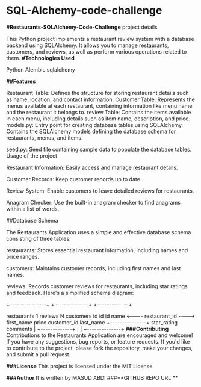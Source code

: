 # SQL-Alchemy-code-challenge
**#Restaurants-SQLAlchemy-Code-Challenge**
project details

This Python project implements a restaurant review system with a database backend using SQLAlchemy. It allows you to manage restaurants, customers, and reviews, as well as perform various operations related to them.
**#Technologies Used**

Python Alembic sqlalchemy

**##Features**

Restaurant Table: Defines the structure for storing restaurant details such as name, location, and contact information.
Customer Table: Represents the menus available at each restaurant, containing information like menu name and the restaurant it belongs to.
review Table: Contains the items available in each menu, including details such as item name, description, and price.
models.py: Entry point for creating database tables using SQLAlchemy. Contains the SQLAlchemy models defining the database schema for restaurants, menus, and items.

seed.py: Seed file containing sample data to populate the database tables. Usage of the project

Restaurant Information: Easily access and manage restaurant details.

Customer Records: Keep customer records up to date.

Review System: Enable customers to leave detailed reviews for restaurants.

Anagram Checker: Use the built-in anagram checker to find anagrams within a list of words.

##Database Schema

The Restaurants Application uses a simple and effective database schema consisting of three tables:

restaurants: Stores essential restaurant information, including names and price ranges.

customers: Maintains customer records, including first names and last names.

reviews: Records customer reviews for restaurants, including star ratings and feedback.
Here's a simplified schema diagram:

+---------------+ +--------------+ +-------------+

restaurants	1	reviews	N	customers
id		id		id
name	<----	restaurant_id	---->	first_name
price		customer_id		last_name
+---------------+	star_rating			
                        comments  |        +-------------+
                    | |
                    +--------------+
**###Contributing**
Contributions to the Restaurants Application are encouraged and welcome! If you have any suggestions, bug reports, or feature requests. If you'd like to contribute to the project, please fork the repository, make your changes, and submit a pull request.

**###License**
This project is licensed under the MIT License.

**###Author**
It is written by MASUD ABDI
###**GITHUB REPO URL **
